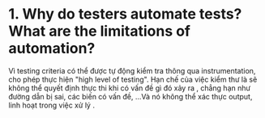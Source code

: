 # 1. Why do testers automate tests? What are the limitations of automation?
Vì testing criteria có thể được tự động kiểm tra thông qua instrumentation, cho phép thực hiện "high level of testing". Hạn chế của việc kiểm thư là sẽ không thể quyết định thực thi khi có vấn đề gì đó xảy ra , chẳng hạn như đường dẫn bị sai, các biến có vấn đề, ...Và nó không thể xác thực output, linh hoạt trong việc xử lý .

